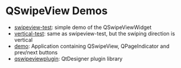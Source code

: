 # QSwipeView Demos

 * [swipeview-test](swipeview-test): simple demo of the QSwipeViewWidget
 * [vertical-test](vertical-test): same as swipeview-test, but the swiping direction is vertical
 * [demo](demo): Application containing QSwipeView, QPageIndicator and prev/next buttons
 * [qswipeviewplugin](qswipeviewplugin): QtDesigner plugin library
